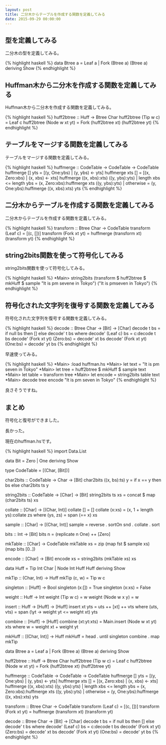 ```yaml
---
layout: post
title: 二分木からテーブルを作成する関数を定義してみる
date: 2015-09-29 00:00:00
---
```


## 型を定義してみる

二分木の型を定義してみる。

{% highlight haskell %}
data Btree a = Leaf a | Fork (Btree a) (Btree a) deriving Show
{% endhighlight %}

## Huffman木から二分木を作成する関数を定義してみる

Huffman木から二分木を作成する関数を定義してみる。

{% highlight haskell %}
huff2btree :: Huff -> Btree Char
huff2btree (Tip w c)      = Leaf c
huff2btree (Node w xt yt) = Fork (huff2btree xt) (huff2btree yt)
{% endhighlight %}

## テーブルをマージする関数を定義してみる

テーブルをマージする関数を定義してみる。

{% highlight haskell %}
huffmerge :: CodeTable -> CodeTable -> CodeTable
huffmerge [] yts = [(y, One:ybs)  | (y, ybs) <- yts]
huffmerge xts [] = [(x, Zero:xbs) | (x, xbs) <- xts]
huffmerge ((x, xbs):xts) ((y, ybs):yts)
    | length xbs <= length ybs = (x, Zero:xbs):huffmerge xts ((y, ybs):yts)
    | otherwise                = (y, One:ybs):huffmerge ((x, xbs):xts) yts
{% endhighlight %}

## 二分木からテーブルを作成する関数を定義してみる

二分木からテーブルを作成する関数を定義してみる。

{% highlight haskell %}
transform :: Btree Char -> CodeTable
transform (Leaf c)     = [(c, [])]
transform (Fork xt yt) = huffmerge (transform xt) (transform yt)
{% endhighlight %}

## string2bits関数を使って符号化してみる

string2bits関数を使って符号化してみる。

{% highlight haskell %}
*Main> string2bits (transform $ huff2btree $ mkHuff $ sample "It is pm sevene in Tokyo") ("It is pmseven in Tokyo")
{% endhighlight %}

## 符号化された文字列を復号する関数を定義してみる

符号化された文字列を復号する関数を定義してみる。

{% highlight haskell %}
decode :: Btree Char -> [Bit] -> [Char]
decode t bs = if null bs then [] else decode' t bs
              where decode' (Leaf c) bs = c:decode t bs
                    decode' (Fork xt yt) (Zero:bs) = decode' xt bs
                    decode' (Fork xt yt) (One:bs)  = decode' yt bs
{% endhighlight %}

早速使ってみる。

{% highlight haskell %}
*Main> :load huffman.hs
*Main> let text = "It is pm seven in Tokyo"
*Main> let tree = huff2btree $ mkHuff $ sample text
*Main> let table = transform tree
*Main> let encode = string2bits table text
*Main> decode tree encode
"It is pm seven in Tokyo"
{% endhighlight %}

良さそうですね。

## まとめ

符号化と復号ができました。

長かった。

現在のhuffman.hsです。

{% highlight haskell %}
import Data.List

data Bit = Zero | One deriving Show

type CodeTable = [(Char, [Bit])]

char2bits :: CodeTable -> Char -> [Bit]
char2bits ((x, bs):ts) y = if x == y then bs else char2bits ts y

string2bits :: CodeTable -> [Char] -> [Bit]
string2bits ts xs = concat $ map (char2bits ts) xs

collate :: [Char] -> [(Char, Int)]
collate []     = []
collate (x:xs) = (x, 1 + length ys):collate zs
                 where (ys, zs) = span (== x) xs

sample :: [Char] -> [(Char, Int)]
sample = reverse . sortOn snd . collate . sort

bits :: Int -> [Bit]
bits n = (replicate n One) ++ [Zero]

mkTable :: [Char] -> CodeTable
mkTable xs = zip (map fst $ sample xs) (map bits [0..])

encode :: [Char] -> [Bit]
encode xs = string2bits (mkTable xs) xs

data Huff = Tip Int Char | Node Int Huff Huff deriving Show

mkTip :: (Char, Int) -> Huff
mkTip (c, w) = Tip w c

singleton :: [Huff] -> Bool
singleton (x:[]) = True
singleton (x:xs) = False

weight :: Huff -> Int
weight (Tip w c)    = w
weight (Node w x y) = w

insert :: Huff -> [Huff] -> [Huff]
insert xt yts = uts ++ [xt] ++ vts
                where (uts, vts) = span (\yt -> weight yt <= weight xt) yts

combine :: [Huff] -> [Huff]
combine (xt:yt:xts) = Main.insert (Node w xt yt) xts
                      where w = weight xt + weight yt

mkHuff :: [(Char, Int)] -> Huff
mkHuff = head . until singleton combine . map mkTip

data Btree a = Leaf a | Fork (Btree a) (Btree a) deriving Show

huff2btree :: Huff -> Btree Char
huff2btree (Tip w c)      = Leaf c
huff2btree (Node w xt yt) = Fork (huff2btree xt) (huff2btree yt)

huffmerge :: CodeTable -> CodeTable -> CodeTable
huffmerge [] yts = [(y, One:ybs)  | (y, ybs) <- yts]
huffmerge xts [] = [(x, Zero:xbs) | (x, xbs) <- xts]
huffmerge ((x, xbs):xts) ((y, ybs):yts)
    | length xbs <= length ybs = (x, Zero:xbs):huffmerge xts ((y, ybs):yts)
    | otherwise                = (y, One:ybs):huffmerge ((x, xbs):xts) yts

transform :: Btree Char -> CodeTable
transform (Leaf c)     = [(c, [])]
transform (Fork xt yt) = huffmerge (transform xt) (transform yt)

decode :: Btree Char -> [Bit] -> [Char]
decode t bs = if null bs then [] else decode' t bs
              where decode' (Leaf c) bs = c:decode t bs
                    decode' (Fork xt yt) (Zero:bs) = decode' xt bs
                    decode' (Fork xt yt) (One:bs)  = decode' yt bs
{% endhighlight %}

